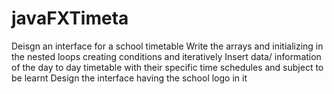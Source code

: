 # javaFXTimeta

Deisgn an interface for a school timetable
Write the arrays and initializing in the nested loops creating conditions and iteratively
Insert data/ information of the day to day timetable with their specific time schedules and subject to be learnt
Design the interface having the school logo in it 



